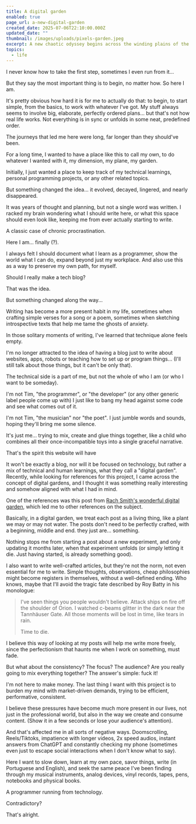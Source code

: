 ```yaml
---
title: A digital garden
enabled: true
page_url: a-new-digital-garden
created_date: 2025-07-06T22:10:00.000Z
updated_date: ""
thumbnail: /images/uploads/pixels-garden.jpeg
excerpt: A new chaotic odyssey begins across the winding plains of the World Wide Web
topics:
  - life
---
```

I never know how to take the first step, sometimes I even run from it...

But they say the most important thing is to begin, no matter how. So here I am.

It's pretty obvious how hard it is for me to actually do that: to begin, to start simple, from the basics, to work with whatever I've got. My stuff always seems to involve big, elaborate, perfectly ordered plans... but that's not how real life works. Not everything is in sync or unfolds in some neat, predefined order.

The journeys that led me here were long, far longer than they should've been.

For a long time, I wanted to have a place like this to call my own, to do whatever I wanted with it, my dimension, my plane, my garden.

Initially, I just wanted a place to keep track of my technical learnings, personal programming projects, or any other related topics.

But something changed the idea... it evolved, decayed, lingered, and nearly disappeared.

It was years of thought and planning, but not a single word was written. I racked my brain wondering what I should write here, or what this space should even look like, keeping me from ever actually starting to write.

A classic case of chronic procrastination.

Here I am... finally (?).

I always felt I should document what I learn as a programmer, show the world what I can do, expand beyond just my workplace. And also use this as a way to preserve my own path, for myself.

Should I really make a tech blog?

That was the idea.

But something changed along the way...

Writing has become a more present habit in my life, sometimes when crafting simple verses for a song or a poem, sometimes when sketching introspective texts that help me tame the  ghosts of anxiety.

In those solitary moments of writing, I've learned that technique alone feels empty.

I'm no longer attracted to the idea of having a blog just to write about websites, apps, robots or teaching how to set up or program things... (I'll still talk about those things, but it can't be only that).

The technical side is a part of me, but not the whole of who I am (or who I want to be someday).

I'm not Tim, "the programmer", or "the developer" (or any other generic label people come up with)
I just like to bang my head against some code and see what comes out of it.

I'm not Tim, "the musician" nor "the poet".
I just jumble words and sounds, hoping they'll bring me some silence.

It's just me... trying to mix, create and glue things together, like a child who combines all their once-incompatible toys into a single graceful narrative.

That's the spirit this website will have

It won't be exactly a blog, nor will it be focused on technology, but rather a mix of technical and human learnings, what they call a "digital garden". Recently, while looking for references for this project, I came across the concept of digital gardens, and I thought it was something really interesting and somehow aligned with what I had in mind.

One of the references was this post from [Rach Smith's wonderful digital garden](https://rachsmith.com/my-blog-is-dead/), which led me to other references on the subject.

Basically, in a digital garden, we treat each post as a living thing, like a plant we may or may not water. The posts don't need to be perfectly crafted, with a beginning, middle and end. they just are... something.

Nothing stops me from starting a post about a new experiment, and only updating it months later, when that experiment unfolds (or simply letting it die. Just having started, is already something good).

I also want to write well-crafted articles, but they're not the norm, not even essential for me to write. Simple thoughts, observations, cheap philosophies might become registers in themselves, without a well-defined ending. Who knows, maybe that I'll avoid the tragic fate described by Roy Batty in his monologue:

> I've seen things you people wouldn't believe. Attack ships on fire off the shoulder of Orion. I watched c-beams glitter in the dark near the Tannhäuser Gate. All those moments will be lost in time, like tears in rain.
>
> Time to die.

I believe this way of looking at my posts will help me write more freely, since the perfectionism  that haunts me when I work on something, must fade.

But what about the consistency? The focus?  The audience? Are you really going to mix everything together?
The answer's simple: fuck it!

I'm not here to make money. The last thing I want with this project is to burden my mind with market-driven demands, trying to be efficient, performative, consistent.

I believe these pressures have become much more present in our lives, not just in the professional world, but also in the way we create and consume content. (Show it in a few seconds or lose your audience's attention).

And that's affected me in all sorts of negative ways. Doomscrolling, Reels/Tiktoks, impatience with longer videos, 2x speed audios, instant answers from ChatGPT and constantly checking my phone (sometimes even just to escape social interactions when I don't know what to say). 

Here I want to slow down, learn at my own pace, savor things, write (in Portuguese and English), and seek the same peace I've been finding through my musical instruments, analog devices, vinyl records, tapes, pens, notebooks and physical books.

A programmer running from technology.

Contradictory?

That's alright.
